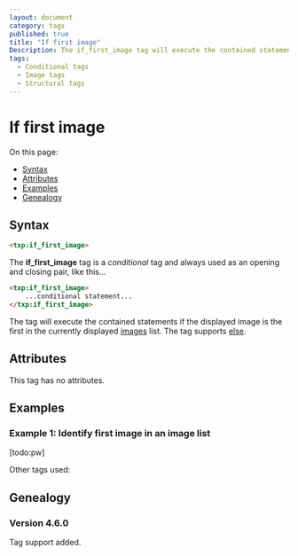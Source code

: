 ```yaml
---
layout: document
category: tags
published: true
title: "If first image"
Description: The if_first_image tag will execute the contained statements if the displayed image is the first in the currently displayed images list.
tags:
  - Conditional tags
  - Image tags
  - Structural tags
---
```


# If first image

On this page:

* [Syntax](#syntax)
* [Attributes](#attributes)
* [Examples](#examples)
* [Genealogy](#genealogy)

## Syntax

~~~ html
<txp:if_first_image>
~~~

The **if_first_image** tag is a *conditional* tag and always used as an opening and closing pair, like this...

~~~ html
<txp:if_first_image>
    ...conditional statement...
</txp:if_first_image>
~~~

The tag will execute the contained statements if the displayed image is the first in the currently displayed [images](images) list. The tag supports [else](else).

## Attributes

This tag has no attributes.

## Examples

### Example 1: Identify first image in an image list

[todo:pw]

Other tags used:

## Genealogy

### Version 4.6.0

Tag support added.
